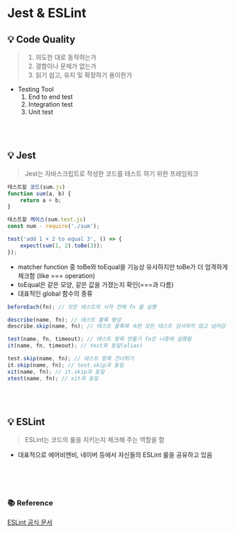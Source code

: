 # Jest & ESLint

## 💡 Code Quality

> 1. 의도한 대로 동작하는가
> 2. 결함이나 문제가 없는가
> 3. 읽기 쉽고, 유지 및 확장하기 용이한가

- Testing Tool
  1. End to end test
  2. Integration test
  3. Unit test

<br>
<br>

## 💡 Jest

> Jest는 자바스크립트로 작성한 코드를 테스트 하기 위한 프레임워크

```jsx
테스트할 코드(sum.js)
function sum(a, b) {
    return a + b;
}

테스트할 케이스(sum.test.js)
const num - require('./sum');

test('add 1 + 2 to equal 3', () => {
    expect(sum(1, 2).toBe(3));
});
```

- matcher function 중 toBe와 toEqual을 기능상 유사하지만 toBe가 더 엄격하게 체크함 (like === operation)
- toEqual은 같은 모양, 같은 값을 가졌는지 확인(===과 다름)
- 대표적인 global 함수의 종류
  <br>

```jsx
beforeEach(fn); // 모든 테스트의 시작 전에 fn 을 실행

describe(name, fn); // 테스트 블록 형성
describe.skip(name, fn); // 테스트 블록에 속한 모든 테스트 검사하지 않고 넘어감

test(name, fn, timeout); // 테스트 항목 만들기 fn은 나중에 실행됨
it(name, fn, timeout); // test와 동일(alias)

test.skip(name, fn); // 테스트 항목 건너뛰기
it.skip(name, fn); // test.skip과 동일
xit(name, fn); // it.skip과 동일
xtest(name, fn); // xit과 동일
```

<br>
<br>

## 💡 ESLint

> ESLint는 코드의 룰을 지키는지 체크해 주는 역할을 함

- 대표적으로 에어비엔비, 네이버 등에서 자신들의 ESLint 룰을 공유하고 있음

<br>
<br>
<br>

### 📚 Reference

[ESLint 공식 문서](https://eslint.org/)
